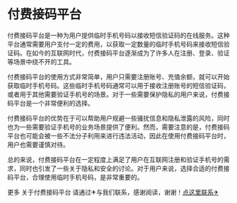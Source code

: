# 付费接码平台

付费接码平台是一种为用户提供临时手机号码以接收短信验证码的在线服务。这种平台通常需要用户支付一定的费用，以获取一定数量的临时手机号码来接收短信验证码。在如今的互联网时代，付费接码平台逐渐成为了许多人在注册、登录、验证等场景中绕不开的工具。

付费接码平台的使用方式非常简单，用户只需要注册账号、充值余额，就可以开始获取临时手机号码。这些临时手机号码通常可以用于接收注册账号的短信验证码，或者用于其他需要验证手机号的场景。对于一些需要保护隐私的用户来说，付费接码平台是一个非常便利的选择。

付费接码平台的优势在于可以帮助用户规避一些骚扰信息和隐私泄露的风险，同时也为一些需要验证手机号的业务场景提供了便利。然而，需要注意的是，付费接码平台也可能会被一些不法分子利用来进行违法活动，因此在使用付费接码平台时，用户也需要谨慎对待。

总的来说，付费接码平台在一定程度上满足了用户在互联网注册和验证手机号的需求，同时也引发了一些关于隐私和安全的讨论。对于用户来说，选择合适的付费接码平台，合理使用临时手机号码，是非常重要的。

更多 关于付费接码平台 请通过✈与我们联系，感谢阅读，谢谢！[点这里联系✈](https://sim.k02.cc)